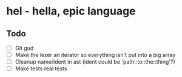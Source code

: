 # hel - **h**ella, **e**pic **l**anguage

## Todo
- [ ] Git gud
- [ ] Make the lexer an iterator so everything isn't put into a big array
- [ ] Cleanup name/ident in ast (ident could be 'path::to::the::thing'?)
- [ ] Make tests real tests
